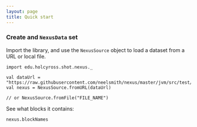 ```yaml
---
layout: page
title: Quick start
---
```





### Create and `NexusData` set

Import the library, and use the `NexusSource` object to load a dataset from a URL or local file.


```scala:mdoc
import edu.holcyross.shot.nexus._

val dataUrl = "https://raw.githubusercontent.com/neelsmith/nexus/master/jvm/src/test/resources/CaveTrechineCOI.nex"
val nexus = NexusSource.fromURL(dataUrl)

// or NexusSource.fromFile("FILE_NAME")

```

See what blocks it contains:
```scala:mdoc
nexus.blockNames
```
